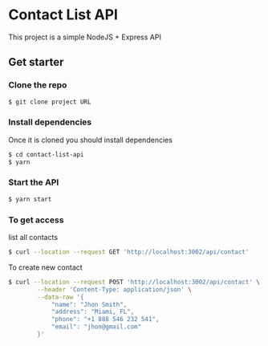 # Contact List API

This project is a simple NodeJS + Express API

## Get starter


### Clone the repo
```sh
$ git clone project URL
```

### Install dependencies
Once it is cloned you should install dependencies

```sh
$ cd contact-list-api
$ yarn
```

### Start the API

```sh
$ yarn start
```

### To get access
list all contacts

```sh
$ curl --location --request GET 'http://localhost:3002/api/contact'
```
To create new contact
```sh
$ curl --location --request POST 'http://localhost:3002/api/contact' \
        --header 'Content-Type: application/json' \
        --data-raw '{
            "name": "Jhon Smith",
            "address": "Miami, FL",
            "phone": "+1 888 546 232 541",
            "email": "jhon@gmail.com"
        }'

```